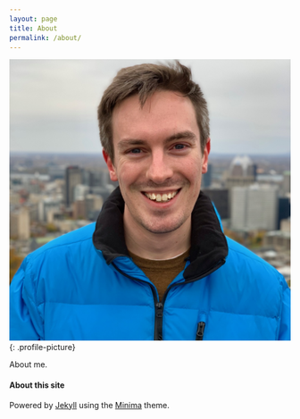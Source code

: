 ```yaml
---
layout: page
title: About
permalink: /about/
---
```


![Matt Battison](/assets/me.jpg)
{: .profile-picture}

About me.

#### About this site

Powered by [Jekyll](https://jekyllrb.com) using the [Minima](https://github.com/jekyll/minima) theme.
